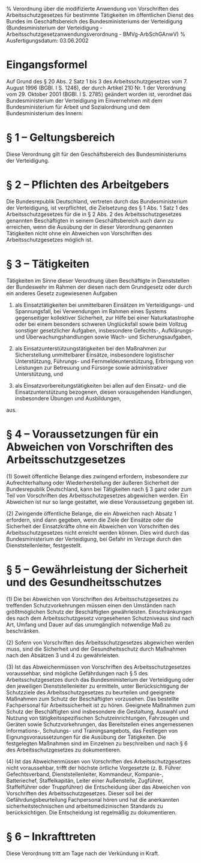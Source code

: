 % Verordnung über die modifizierte Anwendung von Vorschriften des Arbeitsschutzgesetzes für bestimmte Tätigkeiten im öffentlichen Dienst des Bundes im Geschäftsbereich des Bundesministeriums der Verteidigung  (Bundesministerium der Verteidigung - Arbeitsschutzgesetzanwendungsverordnung - BMVg-ArbSchGAnwV)
% Ausfertigungsdatum: 03.06.2002
 
# Eingangsformel

Auf Grund des § 20 Abs. 2 Satz 1 bis 3 des Arbeitsschutzgesetzes vom 7. August 1996 (BGBl. I S. 1246), der durch Artikel 210 Nr. 1 der Verordnung vom 29. Oktober 2001 (BGBl. I S. 2785) geändert worden ist, verordnet das Bundesministerium der Verteidigung im Einvernehmen mit dem Bundesministerium für Arbeit und Sozialordnung und dem Bundesministerium des Innern:

# § 1 – Geltungsbereich

Diese Verordnung gilt für den Geschäftsbereich des Bundesministeriums der Verteidigung.

# § 2 – Pflichten des Arbeitgebers

Die Bundesrepublik Deutschland, vertreten durch das Bundesministerium der Verteidigung, ist verpflichtet, die Zielsetzung des § 1 Abs. 1 Satz 1 des Arbeitsschutzgesetzes für die in § 2 Abs. 2 des Arbeitsschutzgesetzes genannten Beschäftigten in seinem Geschäftsbereich auch dann zu erreichen, wenn die Ausübung der in dieser Verordnung genannten Tätigkeiten nicht ohne ein Abweichen von Vorschriften des Arbeitsschutzgesetzes möglich ist.

# § 3 – Tätigkeiten

Tätigkeiten im Sinne dieser Verordnung üben Beschäftigte in Dienststellen der Bundeswehr im Rahmen der diesen nach dem Grundgesetz oder durch ein anderes Gesetz zugewiesenen Aufgaben

1. als Einsatztätigkeiten bei unmittelbaren Einsätzen im Verteidigungs- und Spannungsfall, bei Verwendungen im Rahmen eines Systems gegenseitiger kollektiver Sicherheit, zur Hilfe bei einer Naturkatastrophe oder bei einem besonders schweren Unglücksfall sowie beim Vollzug sonstiger gesetzlicher Aufgaben, insbesondere Gefechts-, Aufklärungs- und Überwachungshandlungen sowie Wach- und Sicherungsaufgaben,

2. als Einsatzunterstützungstätigkeiten bei den Maßnahmen zur Sicherstellung unmittelbarer Einsätze, insbesondere logistischer Unterstützung, Führungs- und Fernmeldeunterstützung, Erbringung von Leistungen zur Betreuung und Fürsorge sowie administrativer Unterstützung, und

3. als Einsatzvorbereitungstätigkeiten bei allen auf den Einsatz- und die Einsatzunterstützung bezogenen, diesen vorausgehenden Handlungen, insbesondere Übungen und Ausbildungen,

aus.

# § 4 – Voraussetzungen für ein Abweichen von Vorschriften des Arbeitsschutzgesetzes

(1) Soweit öffentliche Belange dies zwingend erfordern, insbesondere zur Aufrechterhaltung oder Wiederherstellung der äußeren Sicherheit der Bundesrepublik Deutschland, kann bei Tätigkeiten nach § 3 ganz oder zum Teil von Vorschriften des Arbeitsschutzgesetzes abgewichen werden. Ein Abweichen ist nur so lange gestattet, wie diese Voraussetzung gegeben ist.

(2) Zwingende öffentliche Belange, die ein Abweichen nach Absatz 1 erfordern, sind dann gegeben, wenn die Ziele der Einsätze oder die Sicherheit der Einsatzkräfte ohne ein Abweichen von Vorschriften des Arbeitsschutzgesetzes nicht erreicht werden können. Dies wird durch das Bundesministerium der Verteidigung, bei Gefahr im Verzuge durch den Dienststellenleiter, festgestellt.

# § 5 – Gewährleistung der Sicherheit und des Gesundheitsschutzes

(1) Die bei Abweichen von Vorschriften des Arbeitsschutzgesetzes zu treffenden Schutzvorkehrungen müssen einen den Umständen nach größtmöglichen Schutz der Beschäftigten gewährleisten. Einschränkungen des nach dem Arbeitsschutzgesetz vorgesehenen Schutzniveaus sind nach Art, Umfang und Dauer auf das unumgänglich notwendige Maß zu beschränken.

(2) Sofern von Vorschriften des Arbeitsschutzgesetzes abgewichen werden muss, sind die Sicherheit und der Gesundheitsschutz durch Maßnahmen nach den Absätzen 3 und 4 zu gewährleisten.

(3) Ist das Abweichenmüssen von Vorschriften des Arbeitsschutzgesetzes voraussehbar, sind mögliche Gefährdungen nach § 5 des Arbeitsschutzgesetzes durch das Bundesministerium der Verteidigung oder den jeweiligen Dienststellenleiter zu ermitteln, unter Berücksichtigung der Schutzziele des Arbeitsschutzgesetzes zu beurteilen und geeignete Maßnahmen zum Schutz der Beschäftigten vorzusehen. Das bestellte Fachpersonal für Arbeitssicherheit ist zu hören. Geeignete Maßnahmen zum Schutz der Beschäftigten sind insbesondere die Gestaltung, Auswahl und Nutzung von tätigkeitsspezifischen Schutzeinrichtungen, Fahrzeugen und Geräten sowie Schutzvorkehrungen, das Bereitstellen eines angemessenen Informations-, Schulungs- und Trainingsangebots, das Festlegen von Eignungsvoraussetzungen für die Ausübung der Tätigkeiten. Die festgelegten Maßnahmen sind im Einzelnen zu beschreiben und nach § 6 des Arbeitsschutzgesetzes zu dokumentieren.

(4) Ist das Abweichenmüssen von Vorschriften des Arbeitsschutzgesetzes nicht voraussehbar, trifft der höchste örtliche Vorgesetzte (z. B. Führer Gefechtsverband, Dienststellenleiter, Kommandeur, Kompanie-, Batteriechef, Staffelkapitän, Leiter einer Außenstelle, Zugführer, Staffelführer oder Truppführer) die Entscheidung über das Abweichen von Vorschriften des Arbeitsschutzgesetzes. Dieser soll bei der Gefährdungsbeurteilung Fachpersonal hören und hat die anerkannten sicherheitstechnischen und arbeitsmedizinischen Standards zu berücksichtigen. Die Entscheidung ist regelmäßig zu dokumentieren.

# § 6 – Inkrafttreten

Diese Verordnung tritt am Tage nach der Verkündung in Kraft.
